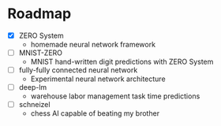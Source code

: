 # Roadmap

 - [x] ZERO System
    - homemade neural network framework
 - [ ] MNIST-ZERO
    - MNIST hand-written digit predictions with ZERO System
 - [ ] fully-fully connected neural network
    - Experimental neural network architecture
 - [ ] deep-lm
    - warehouse labor management task time predictions
 - [ ] schneizel
    - chess AI capable of beating my brother